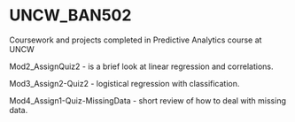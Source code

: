 # UNCW_BAN502
Coursework and projects completed in Predictive Analytics course at UNCW


Mod2_AssignQuiz2 - is a brief look at linear regression and correlations.

Mod3_Assign2-Quiz2 - logistical regression with classification.

Mod4_Assign1-Quiz-MissingData - short review of how to deal with missing data.
